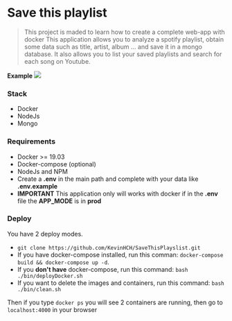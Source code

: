 # Save this playlist
> This project is maded to learn how to create a complete web-app with docker
> This application allows you to analyze a spotify playlist, obtain some data such as title, artist, album ... and save it in a mongo database.
It also allows you to list your saved playlists and search for each song on Youtube.
  
**Example**
![](demo/demo.gif)

### Stack
  - Docker
  - NodeJs
  - Mongo
### Requirements
- Docker >= 19.03
- Docker-compose (optional)
- NodeJs and NPM
- Create a **.env** in the main path and complete with your data like **.env.example**
- **IMPORTANT** This application only will works with docker if in the **.env** file the **APP_MODE** is in **prod**

### Deploy
You have 2 deploy modes.
- `git clone https://github.com/KevinHCH/SaveThisPlayslist.git`
- If you have docker-compose installed, run this comman: `docker-compose build && docker-compose up -d`.
- If you **don't have** docker-compose, run this command: `bash ./bin/deployDocker.sh`
- If you want to delete the images and containers, run this command: `bash ./bin/clean.sh`

Then if you type `docker ps` you will see 2 containers are running, then go to `localhost:4000` in your browser
